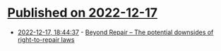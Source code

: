 # [Published on 2022-12-17](index.md)

* [2022-12-17, 18:44:37](https://news.ycombinator.com/item?id=34030804) - [Beyond Repair – The potential downsides of right-to-repair laws](https://newsroom.haas.berkeley.edu/magazine/fall-2022/beyond-repair/)
